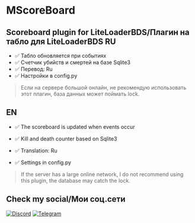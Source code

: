 # MScoreBoard
Scoreboard plugin for LiteLoaderBDS/Плагин на табло для LiteLoaderBDS
RU
---

- ✅ Табло обновляется при событиях
- ✅ Счетчик убийств и смертей на базе Sqlite3
- ✅ Перевод: Ru
- ✅ Настройки в config.py

> Если на сервере большой онлайн, не рекомендую использовать этот плагин, база данных может поймать lock.

EN
---

- ✅ The scoreboard is updated when events occur
- ✅ Kill and death counter based on Sqlite3
- ✅ Translation: Ru

- ✅ Settings in config.py

> If the server has a large online network, I do not recommend using this plugin, the database may catch the lock.

## Check my social/Мои соц.сети
[![Discord](https://img.shields.io/badge/Discord-090909.svg?style=for-the-badge&logo=discord&logoColor=white)](https://discordapp.com/users/535131587524952087/)
[![Telegram](https://img.shields.io/badge/Telegram-090909?style=for-the-badge&logo=telegram&logoColor=white)](https://t.me/mipa_senpai)
